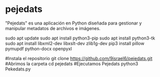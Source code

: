 # pejedats
"Pejedats" es una aplicación en Python diseñada para gestionar y manipular metadatos de archivos e imágenes.

sudo apt update
sudo apt install python3-pip
sudo apt install python3-tk
sudo apt install libxml2-dev libxslt-dev zlib1g-dev
pip3 install pillow pymupdf python-docx openpyxl

#Instala el repositorio
git clone https://github.com/9israel6/pejedats.git
#Abrimos la carpeta
cd pejedats
#Ejecutamos Pejedats
python3 Pekedats.py
